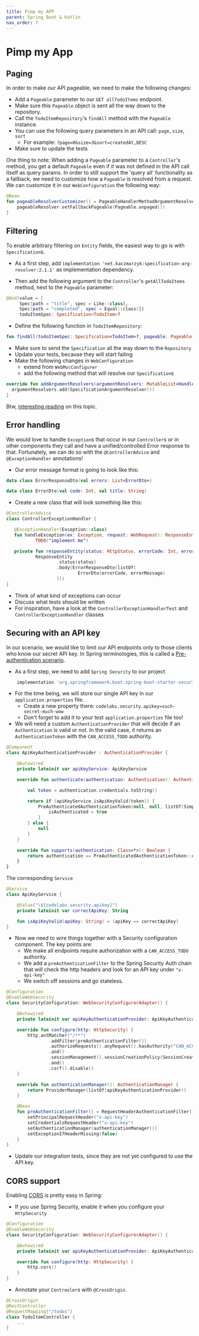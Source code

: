 ```yaml
---
title: Pimp my APP
parent: Spring Boot & Kotlin
nav_order: 7
---
```


# Pimp my App

## Paging
In order to make our API pageable, we need to make the following changes:
* Add a `Pageable` parameter to our `GET allTodoItems` endpoint.
* Make sure this `Pageable` object is sent all the way down to the repository.
* Call the `TodoItemRepository`'s `findAll` method with the `Pageable` instance.
* You can use the following query parameters in an API call: `page`, `size`, `sort`
    * For example: `?page=0&size=3&sort=createdAt,DESC`
* Make sure to update the tests

One thing to note:
When adding a `Pageable` parameter to a `Controller`'s method, you get a default `Pageable` even if it was not
defined in the API call itself as query params. In order to still support the 'query all' functionality
as a fallback, we need to customize how a `Pageable` is resolved from a request. We can customize it in our `WebConfiguration`
the following way:
```kotlin
@Bean
fun pageableResolverCustomizer() = PageableHandlerMethodArgumentResolverCustomizer { pageableResolver ->
    pageableResolver.setFallbackPageable(Pageable.unpaged())
}
``` 

## Filtering

To enable arbitrary filtering on `Entity` fields, the easiest way to go is with `Specification`s.

* As a first step, add `implementation 'net.kaczmarzyk:specification-arg-resolver:2.1.1'` as implementation dependency.

* Then add the following argument to the `Controller`'s `getAllTodoItems` method, next to the `Pageable` parameter:

```kotlin
@And(value = [
     Spec(path = "title", spec = Like::class),
     Spec(path = "completed", spec = Equal::class)])
     todoItemSpec: Specification<TodoItem>?
```

* Define the following function in `TodoItemRepository`:

```kotlin
fun findAll(todoItemSpec: Specification<TodoItem>?, pageable: Pageable): Page<TodoItem>
```

* Make sure to send the `Specification` all the way down to the `Repository`
* Update your tests, because they will start failing
* Make the following changes in `WebConfiguration`
    * extend from `WebMvcConfigurer`
    * add the following method that will resolve our `Specification`s


```kotlin
override fun addArgumentResolvers(argumentResolvers: MutableList<HandlerMethodArgumentResolver>) {
  argumentResolvers.add(SpecificationArgumentResolver())
}
```

Btw, [interesting reading](https://blog.tratif.com/2017/11/23/effective-restful-search-api-in-spring/) on this topic.

## Error handling

We would love to handle `Exception`s that occur in our `Controller`s or in other components they call
and have a unified/controlled Error response to that. Fortunately, we can do so with the `@ControllerAdvice` and `@ExceptionHandler` annotations!

* Our error message format is going to look like this:

```kotlin
data class ErrorResponseDto(val errors: List<ErrorDto>)

data class ErrorDto(val code: Int, val title: String)
```

* Create a new class that will look something like this:

```kotlin
@ControllerAdvice
class ControllerExceptionHandler {

   @ExceptionHandler(Exception::class)
   fun handleException(ex: Exception, request: WebRequest): ResponseEntity<ErrorResponseDto> = 
           TODO("implement me")

   private fun responseEntity(status: HttpStatus, errorCode: Int, errorMessage: String) =
           ResponseEntity
                   .status(status)
                   .body(ErrorResponseDto(listOf(
                           ErrorDto(errorCode, errorMessage)
                   )))
}
```

* Think of what kind of exceptions can occur
* Discuss what tests should be written
* For inspiration, have a look at the `ControllerExceptionHandlerTest` and `ControllerExceptionHandler` classes

## Securing with an API key
In our scenario, we would like to limit our API endpoints only to those clients who know our secret API key.
In Spring terminologies, this is called a [Pre-authentication scenario](https://docs.spring.io/spring-security/site/docs/5.2.0.BUILD-SNAPSHOT/reference/htmlsingle/#preauth).

* As a first step, we need to add `Spring Security` to our project

```groovy
	implementation 'org.springframework.boot:spring-boot-starter-security'
```

* For the time being, we will store our single API key in our `application.properties` file.
    * Create a new property there: `codelabs.security.apikey=such-secret-much-wow`
    * Don't forget to add it to your test `application.properties` file too!
* We will need a custom `AuthenticationProvider` that will decide if an `Authentication` is valid or not.
In the valid case, it returns an `AuthenticationToken` with the `CAN_ACCESS_TODO` authority.

```kotlin
@Component
class ApiKeyAuthenticationProvider : AuthenticationProvider {

    @Autowired
    private lateinit var apiKeyService: ApiKeyService

    override fun authenticate(authentication: Authentication): Authentication? {

        val token = authentication.credentials.toString()

        return if (apiKeyService.isApiKeyValid(token)) {
            PreAuthenticatedAuthenticationToken(null, null, listOf(SimpleGrantedAuthority("CAN_ACCESS_TODO"))).apply {
                isAuthenticated = true
            }
        } else {
            null
        }
    }

    override fun supports(authentication: Class<*>): Boolean {
        return authentication == PreAuthenticatedAuthenticationToken::class.java
    }
}
```

The corresponding `Service`

```kotlin
@Service
class ApiKeyService {

    @Value("\${codelabs.security.apikey}")
    private lateinit var correctApiKey: String

    fun isApiKeyValid(apiKey: String) = (apiKey == correctApiKey)
}
```

* Now we need to wire things together with a Security configuration component. The key points are:
    * We make all endpoints require authorization with a `CAN_ACCESS_TODO` authority.
    * We add a `preAuthenticationFilter` to the Spring Security Auth chain that will check the 
    http headers and look for an API key under `"x-api-key"`
    * We switch off sessions and go stateless.

```kotlin
@Configuration
@EnableWebSecurity
class SecurityConfiguration: WebSecurityConfigurerAdapter() {

    @Autowired
    private lateinit var apiKeyAuthenticationProvider: ApiKeyAuthenticationProvider

    override fun configure(http: HttpSecurity) {
        http.antMatcher("/**")
                .addFilter(preAuthenticationFilter())
                .authorizeRequests().anyRequest().hasAuthority("CAN_ACCESS_TODO")
                .and()
                .sessionManagement().sessionCreationPolicy(SessionCreationPolicy.STATELESS)
                .and()
                .csrf().disable()
    }

    override fun authenticationManager(): AuthenticationManager {
        return ProviderManager(listOf(apiKeyAuthenticationProvider))
    }

    @Bean
    fun preAuthenticationFilter() = RequestHeaderAuthenticationFilter().apply {
        setPrincipalRequestHeader("x-api-key")
        setCredentialsRequestHeader("x-api-key")
        setAuthenticationManager(authenticationManager())
        setExceptionIfHeaderMissing(false)
    }
}
```

* Update our integration tests, since they are not yet configured to use the API key.

## CORS support

Enabling [CORS](https://developer.mozilla.org/en-US/docs/Web/HTTP/CORS) is pretty easy in Spring:
* If you use Spring Security, enable it when you configure your `HttpSecurity`

```kotlin
@Configuration
@EnableWebSecurity
class SecurityConfiguration: WebSecurityConfigurerAdapter() {

    @Autowired
    private lateinit var apiKeyAuthenticationProvider: ApiKeyAuthenticationProvider

    override fun configure(http: HttpSecurity) {
        http.cors()
    }
}
```

* Annotate your `Controoler`s with `@CrossOrigin`.

```kotlin
@CrossOrigin
@RestController
@RequestMapping("/todos")
class TodoItemController {
    ...
}
```
